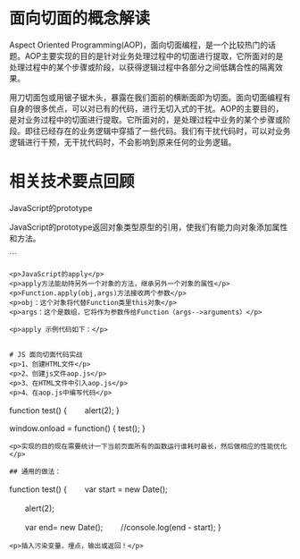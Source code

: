 # 面向切面的概念解读
<p>Aspect Oriented Programming(AOP)，面向切面编程，是一个比较热门的话题。AOP主要实现的目的是针对业务处理过程中的切面进行提取，它所面对的是处理过程中的某个步骤或阶段，以获得逻辑过程中各部分之间低耦合性的隔离效果。
</p>
<p>用刀切面包或用锯子锯木头，暴露在我们面前的横断面即为切面。面向切面编程有自身的很多优点，可以对已有的代码，进行无切入式的干扰。AOP的主要目的，是对业务过程中的切面进行提取。它所面对的，是处理过程中业务的某个步骤或阶段。即往已经存在的业务逻辑中穿插了一些代码。我们有干扰代码时，可以对业务逻辑进行干预，无干扰代码时，不会影响到原来任何的业务逻辑。</p>

# 相关技术要点回顾

<p>JavaScript的prototype </p>
<p>JavaScript的prototype返回对象类型原型的引用，使我们有能力向对象添加属性和方法。</p>
```
<script>
<script type="text/javascript">
function employee(name,job,born)
{
this.name=name;
this.job=job;
this.born=born;
}

var bill=new employee("Bill Gates","Engineer",1985);
employee.prototype.salary=null;
bill.salary=20000;

document.write(bill.salary);
</script>
```
<p>JavaScript的apply</p>
<p>apply方法能劫持另外一个对象的方法，继承另外一个对象的属性</p>
<p>Function.apply(obj,args)方法接收两个参数</p>
<p>obj：这个对象将代替Function类里this对象</p>
<p>args：这个是数组，它将作为参数传给Function（args-->arguments）</p>

<p>apply 示例代码如下：</p>

```
<script type="text/javascript">
function Person(name,age){   //定义一个类，人类  
    this.name=name;     //名字
    this.age=age;       //年龄
    this.sayhello=function(){alert("hello")};
}
function Print(){            //显示类的属性
    this.funcName="Print";
    this.show=function(){
        var msg=[];
        for(var key in this){
            if(typeof(this[key])!="function"){
                msg.push([key,":",this[key]].join(""));
            }
        }
        alert(msg.join(" "));
    };
} 
function Student(name,age,grade,school){    //学生类 
    Person.apply(this,arguments);
    Print.apply(this,arguments);
    this.grade=grade;                //年级 
    this.school=school;                 //学校 
} 
var p1=new Person("jake",10);
p1.sayhello();
var s1=new Student("tom",13,6,"清华小学");
s1.show();
s1.sayhello();
alert(s1.funcName);
</script>
```

# JS 面向切面代码实战
<p>1、创建HTML文件</p>
<p>2、创建js文件aop.js</p>
<p>3、在HTML文件中引入aop.js</p>
<p>4、在aop.js中编写代码</p>

```
function test()
{
　　alert(2);
}

window.onload = function() { test(); }
```
<p>实现的目的现在需要统计一下当前页面所有的函数运行谁耗时最长，然后做相应的性能优化</p>

## 通用的做法：
```
function test()
{
　　var start = new Date();

　　alert(2);

　　var end= new Date();
　　//console.log(end - start);
}

```
<p>插入污染变量，埋点，输出或返回！</p>


